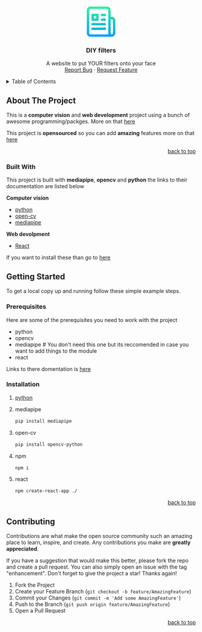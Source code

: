 <div id="top"></div>
<!-- PROJECT LOGO -->
<br />
<div align="center">
  <a href="https://github.com/SajawalHassan/volume_gesture_control_python">
    <img src="images/logo.png" alt="Logo" width="80" height="80">
  </a>

  <h3 align="center">DIY filters</h3>

  <p align="center">
    A website to put YOUR filters onto your face
    <br />
    <a href="https://github.com/SajawalHassan/volume_gesture_control_python/issues">Report Bug</a>
    ·
    <a href="https://github.com/SajawalHassan/volume_gesture_control_python/issues">Request Feature</a>
  </p>
</div>

<!-- TABLE OF CONTENTS -->
<details>
  <summary>Table of Contents</summary>
  <ol>
    <li>
      <a href="#about-the-project">About The Project</a>
      <ul>
        <li><a href="#built-with">Built With</a></li>
      </ul>
    </li>
    <li>
      <a href="#getting-started">Getting Started</a>
      <ul>
        <li><a href="#prerequisites">Prerequisites</a></li>
        <li><a href="#installation">Installation</a></li>
      </ul>
    </li>
    <li><a href="#contributing">Contributing</a></li>
  </ol>
</details>

<!-- ABOUT THE PROJECT -->

## About The Project

This is a **computer vision** and **web development** project using a bunch of awesome programming/packges. More on that <a href="#built-with">here</a>

This project is **opensourced** so you can add **amazing** features more on that <a href="#contributing">here</a>

<p align="right"><a href="#top">back to top</a></p>

### Built With

This project is built with **mediapipe**, **opencv** and **python** the links to their documentation are listed below

**Computer vision**

- [python](https://python.org/)
- [open-cv](https://docs.opencv.org/)
- [mediapipe](https://google.github.io/mediapipe/)

**Web devolpment**

- [React](https://reactjs.org/docs/getting-started.html)

If you want to install these than go to <a href="#installation">here</a>

## Getting Started

To get a local copy up and running follow these simple example steps.

### Prerequisites

Here are some of the prerequisites you need to work with the project

- python
- opencv
- mediapipe # You don't need this one but its reccomended in case you want to add things to the module
- react

Links to there domentation is <a href="#built-with">here</a>

### Installation

1. [python](https://python.org/)

2. mediapipe

   ```sh
   pip install mediapipe
   ```

3. open-cv

   ```sh
   pip install opencv-python
   ```

4. npm

   ```sh
   npm i
   ```

5. react
   ```sh
   npm create-react-app ./
   ```

<p align="right"><a href="#top">back to top</a></p>

<!-- CONTRIBUTING -->

## Contributing

Contributions are what make the open source community such an amazing place to learn, inspire, and create. Any contributions you make are **greatly appreciated**.

If you have a suggestion that would make this better, please fork the repo and create a pull request. You can also simply open an issue with the tag "enhancement".
Don't forget to give the project a star! Thanks again!

1. Fork the Project
2. Create your Feature Branch (`git checkout -b feature/AmazingFeature`)
3. Commit your Changes (`git commit -m 'Add some AmazingFeature'`)
4. Push to the Branch (`git push origin feature/AmazingFeature`)
5. Open a Pull Request

<p align="right"><a href="#top">back to top</a></p>
